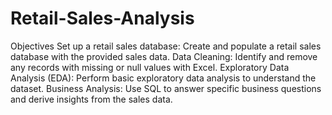 # Retail-Sales-Analysis
Objectives
Set up a retail sales database: Create and populate a retail sales database with the provided sales data.
Data Cleaning: Identify and remove any records with missing or null values with Excel.
Exploratory Data Analysis (EDA): Perform basic exploratory data analysis to understand the dataset.
Business Analysis: Use SQL to answer specific business questions and derive insights from the sales data.
